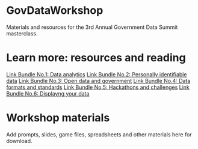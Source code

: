 # GovDataWorkshop
Materials and resources for the 3rd Annual Government Data Summit masterclass.

# Learn more: resources and reading
[Link Bundle No.1: Data analytics](https://github.com/helenensikat/GovDataWorkshop/blob/master/%5B1%5D%20Link%20Bundle:%20Data%20analytics)
[Link Bundle No.2: Personally identifiable data](https://github.com/helenensikat/GovDataWorkshop/blob/master/%5B2%5D%20Link%20Bundle:%20Personally%20identifiable%20data)
[Link Bundle No.3: Open data and government](https://github.com/helenensikat/GovDataWorkshop/blob/master/%5B3%5D%20Link%20Bundle:%20Open%20data%20and%20government)
[Link Bundle No.4: Data formats and standards](https://github.com/helenensikat/GovDataWorkshop/blob/master/%5B4%5D%20Link%20Bundle:%20Data%20formats%20and%20standards)
[Link Bundle No.5: Hackathons and challenges](https://github.com/helenensikat/GovDataWorkshop/blob/master/%5B5%5D%20Link%20Bundle:%20Hackathons%20and%20challenges)
[Link Bundle No.6: Displayng your data](https://github.com/helenensikat/GovDataWorkshop/blob/master/%5B6%5D%20Link%20Bundle:%20Displaying%20your%20data)

# Workshop materials
Add prompts, slides, game files, spreadsheets and other materials here for download.
